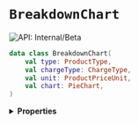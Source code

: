 # `BreakdownChart`


![API: Internal/Beta](https://img.shields.io/static/v1?label=API&message=Internal/Beta&color=red&style=flat-square)



```kotlin
data class BreakdownChart(
    val type: ProductType,
    val chargeType: ChargeType,
    val unit: ProductPriceUnit,
    val chart: PieChart,
)
```

<details>
<summary>
<b>Properties</b>
</summary>

<details>
<summary>
<code>type</code>: <code><code><a href='/docs/reference/dk.sdu.cloud.accounting.api.ProductType.md'>ProductType</a></code></code>
</summary>





</details>

<details>
<summary>
<code>chargeType</code>: <code><code><a href='/docs/reference/dk.sdu.cloud.accounting.api.ChargeType.md'>ChargeType</a></code></code>
</summary>





</details>

<details>
<summary>
<code>unit</code>: <code><code><a href='/docs/reference/dk.sdu.cloud.accounting.api.ProductPriceUnit.md'>ProductPriceUnit</a></code></code>
</summary>





</details>

<details>
<summary>
<code>chart</code>: <code><code><a href='#piechart'>PieChart</a></code></code>
</summary>





</details>



</details>

